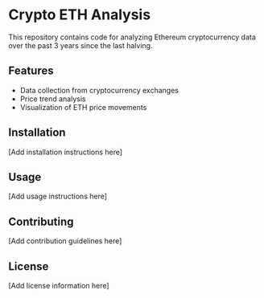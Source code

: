 # Crypto ETH Analysis

This repository contains code for analyzing Ethereum cryptocurrency data over the past 3 years since the last halving.

## Features
- Data collection from cryptocurrency exchanges
- Price trend analysis
- Visualization of ETH price movements

## Installation
[Add installation instructions here]

## Usage
[Add usage instructions here]

## Contributing
[Add contribution guidelines here]

## License
[Add license information here]
